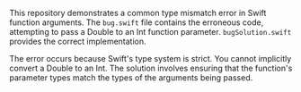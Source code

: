 This repository demonstrates a common type mismatch error in Swift function arguments.  The `bug.swift` file contains the erroneous code, attempting to pass a Double to an Int function parameter. `bugSolution.swift` provides the correct implementation.

The error occurs because Swift's type system is strict.  You cannot implicitly convert a Double to an Int.  The solution involves ensuring that the function's parameter types match the types of the arguments being passed.